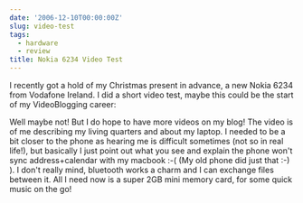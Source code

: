 ```yaml
---
date: '2006-12-10T00:00:00Z'
slug: video-test
tags:
  - hardware
  - review
title: Nokia 6234 Video Test
---
```


I recently got a hold of my Christmas present in advance, a new Nokia 6234 from
Vodafone Ireland. I did a short video test, maybe this could be the start of my
VideoBlogging career:

Well maybe not! But I do hope to have more videos on my blog! The video is of me
describing my living quarters and about my laptop. I needed to be a bit closer
to the phone as hearing me is difficult sometimes (not so in real life!), but
basically I just point out what you see and explain the phone won't sync
address+calendar with my macbook :-( (My old phone did just that :-) ). I don't
really mind, bluetooth works a charm and I can exchange files between it. All I
need now is a super 2GB mini memory card, for some quick music on the go!
